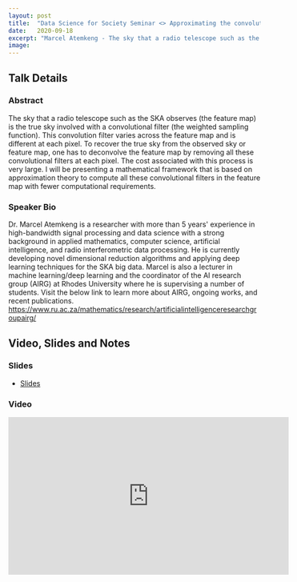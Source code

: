 ```yaml
---
layout: post
title:  "Data Science for Society Seminar <> Approximating the convolutional filters in the feature map of a radio interferometer"
date:   2020-09-18
excerpt: "Marcel Atemkeng - The sky that a radio telescope such as the SKA observes (the feature map) is the true sky involved with a convolutional filter (the weighted sampling function). This convolution filter varies across the feature map and is different at each pixel."
image: 
---
```


## Talk Details
### Abstract
The sky that a radio telescope such as the SKA observes (the feature map) is the true sky involved with a convolutional filter (the weighted sampling function). This convolution filter varies across the feature map and is different at each pixel. To recover the true sky from the observed sky or feature map, one has to deconvolve the feature map by removing all these convolutional filters at each pixel. The cost associated with this process is very large. I will be presenting a mathematical framework that is based on approximation theory to compute all these convolutional filters in the feature map with fewer computational requirements.

### Speaker Bio
Dr. Marcel Atemkeng is a researcher with more than 5 years' experience in high-bandwidth signal processing and data science with a strong background in applied mathematics, computer science, artificial intelligence, and radio interferometric data processing. He is currently developing novel dimensional reduction algorithms and applying deep learning techniques for the SKA big data. Marcel is also a lecturer in machine learning/deep learning and the coordinator of the AI research group (AIRG) at Rhodes University where he is supervising a number of students. Visit the below link to learn more about AIRG, ongoing works, and recent publications. https://www.ru.ac.za/mathematics/research/artificialintelligenceresearchgroupairg/

## Video, Slides and Notes

### Slides

* [Slides]()

### Video

<iframe width="560" height="315" src="https://www.youtube-nocookie.com/embed/H7SmadYdRnU" frameborder="0" allow="accelerometer; autoplay; clipboard-write; encrypted-media; gyroscope; picture-in-picture" allowfullscreen></iframe>
